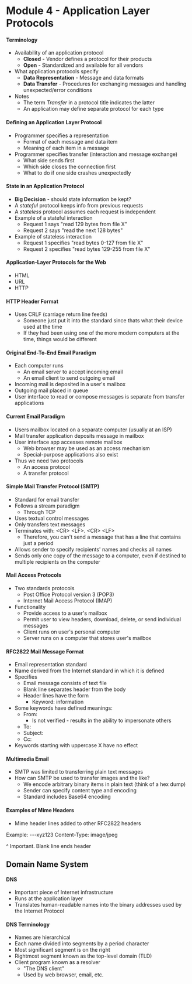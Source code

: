 # Module 4 - Application Layer Protocols
#### Terminology
- Availability of an application protocol
	- **Closed** - Vendor defines a protocol for their products
	- **Open** - Standardized and available for all vendors
- What application protocols specify
	- **Data Representation** - Message and data formats
	- **Data Transfer** - Procedures for exchanging messages and handling unexpected/error conditions
- Notes
	- The term *Transfer* in a protocol title indicates the latter
	- An application may define separate protocol for each type

#### Defining an Application Layer Protocol
- Programmer specifies a representation
	- Format of each message and data item
	- Meaning of each item in a message
- Programmer specifies transfer (interaction and message exchange)
	- What side sends first
	- Which side closes the connection first
	- What to do if one side crashes unexpectedly

#### State in an Application Protocol
- **Big Decision** - should state information be kept?
- A *stateful* protocol keeps info from previous requests
- A *stateless* protocol assumes each request is independent
- Example of a stateful interaction
	- Request 1 says "read 129 bytes from file X"
	- Request 2 says "read the next 128 bytes"
- Example of stateless interaction
	- Request 1 specifies "read bytes 0-127 from file X"
	- Request 2 specifies "read bytes 129-255 from file X"

#### Application-Layer Protocols for the Web
- HTML
- URL
- HTTP
#### HTTP Header Format
- Uses CRLF (carriage return line feeds)
	- Someone just put it into the standard since thats what their device used at the time
	- If they had been using one of the more modern computers at the time, things would be different

#### Original End-To-End Email Paradigm
- Each computer runs
	- An email server to accept incoming email
	- An email client to send outgoing email
- Incoming mail is deposited in a user's mailbox
- Outgoing mail placed in queue
- User interface to read or compose messages is separate from transfer applications

#### Current Email Paradigm
- Users mailbox located on a separate computer (usually at an ISP)
- Mail transfer application deposits message in mailbox
- User interface app accesses remote mailbox
	- Web browser may be used as an access mechanism
	- Special-purpose applications also exist
- Thus we need two protocols
	- An access protocol
	- A transfer protocol

#### Simple Mail Transfer Protocol (SMTP)
- Standard for email transfer
- Follows a stream paradigm
	- Through TCP
- Uses textual control messages
- Only transfers text messages
- Terminates with: \<CR> \<LF>. \<CR> \<LF>
	- Therefore, you can't send a message that has a line that contains just a period
- Allows sender to specify recipients' names and checks all names
- Sends only one copy of the message to a computer, even if destined to multiple recipients on the computer

#### Mail Access Protocols
- Two standards protocols
	- Post Office Protocol version 3 (POP3)
	- Internet Mail Access Protocol (IMAP)
- Functionality
	- Provide access to a user's mailbox
	- Permit user to view headers, download, delete, or send individual messages
	- Client runs on user's personal computer
	- Server runs on a computer that stores user's mailbox

#### RFC2822 Mail Message Format
- Email representation standard
- Name derived from the Internet standard in which it is defined
- Specifies
	- Email message consists of text file
	- Blank line separates header from the body
	- Header lines have the form
		- Keyword: information
- Some keywords have defined meanings:
	- From:
		- Is not verified - results in the ability to impersonate others
	- To:
	- Subject:
	- Cc:
- Keywords starting with uppercase X have no effect

#### Multimedia Email
- SMTP was limited to transferring plain text messages
- How can SMTP be used to transfer images and the like?
	- We encode arbitrary binary items in plain text (think of a hex dump)
	- Sender can specify content type and encoding
	- Standard includes Base64 encoding

#### Examples of Mime Headers
- Mime header lines added to other RFC2822 headers

Example:
---xyz123
Content-Type: image/jpeg

^ Important. Blank line ends header

## Domain Name System
#### DNS
- Important piece of Internet infrastructure
- Runs at the application layer
- Translates human-readable names into the binary addresses used by the Internet Protocol

#### DNS Terminology
- Names are hierarchical
- Each name divided into segments by a period character
- Most significant segment is on the right
- Rightmost segment known as the top-level domain (TLD)
- Client program known as a resolver
	- "The DNS client"
	- Used by web browser, email, etc.